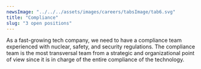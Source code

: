 ```yaml
---
newsImage: "../../../assets/images/careers/tabsImage/tab6.svg"
title: "Compliance"
slug: "3 open positions"
---
```


As a fast-growing tech company, we need to have a compliance team experienced with nuclear, safety, and security regulations. The compliance team is the most transversal team from a strategic and organizational point of view since it is in charge of the entire compliance of the technology.

